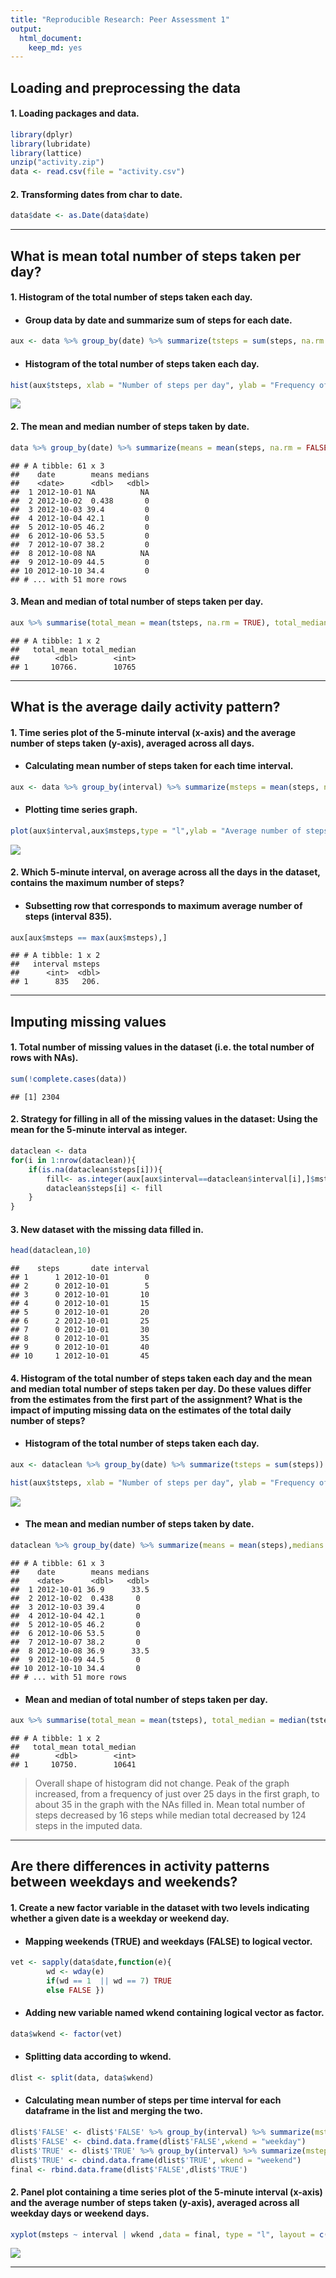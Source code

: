 ```yaml
---
title: "Reproducible Research: Peer Assessment 1"
output: 
  html_document: 
    keep_md: yes
---
```



## Loading and preprocessing the data

#### 1. Loading packages and data.


```r
library(dplyr)
library(lubridate)
library(lattice)
unzip("activity.zip")
data <- read.csv(file = "activity.csv")
```

#### 2. Transforming dates from char to date.


```r
data$date <- as.Date(data$date)
```
----

## What is mean total number of steps taken per day?

#### 1. Histogram of the total number of steps taken each day.

* #### Group data by date and summarize sum of steps for each date.


```r
aux <- data %>% group_by(date) %>% summarize(tsteps = sum(steps, na.rm = FALSE))
```

* #### Histogram of the total number of steps taken each day.


```r
hist(aux$tsteps, xlab = "Number of steps per day", ylab = "Frequency of days", main = "")
```

<img src="PA1_template_files/figure-html/unnamed-chunk-5-1.png" style="display: block; margin: auto;" />

#### 2. The mean and median number of steps taken by date.


```r
data %>% group_by(date) %>% summarize(means = mean(steps, na.rm = FALSE),medians = median(steps,  na.rm = FALSE))
```

```
## # A tibble: 61 x 3
##    date        means medians
##    <date>      <dbl>   <dbl>
##  1 2012-10-01 NA          NA
##  2 2012-10-02  0.438       0
##  3 2012-10-03 39.4         0
##  4 2012-10-04 42.1         0
##  5 2012-10-05 46.2         0
##  6 2012-10-06 53.5         0
##  7 2012-10-07 38.2         0
##  8 2012-10-08 NA          NA
##  9 2012-10-09 44.5         0
## 10 2012-10-10 34.4         0
## # ... with 51 more rows
```

#### 3. Mean and median of total number of steps taken per day.


```r
aux %>% summarise(total_mean = mean(tsteps, na.rm = TRUE), total_median = median(tsteps,na.rm = TRUE))
```

```
## # A tibble: 1 x 2
##   total_mean total_median
##        <dbl>        <int>
## 1     10766.        10765
```
----

## What is the average daily activity pattern?

#### 1. Time series plot of the 5-minute interval (x-axis) and the average number of steps taken (y-axis), averaged across all days.

* #### Calculating mean number of steps taken for each time interval.


```r
aux <- data %>% group_by(interval) %>% summarize(msteps = mean(steps, na.rm = TRUE))
```

* #### Plotting time series graph.


```r
plot(aux$interval,aux$msteps,type = "l",ylab = "Average number of steps", xlab = "5-minute intervals")
```

<img src="PA1_template_files/figure-html/unnamed-chunk-9-1.png" style="display: block; margin: auto;" />

#### 2. Which 5-minute interval, on average across all the days in the dataset, contains the maximum number of steps?

* #### Subsetting row that corresponds to maximum average number of steps (interval 835).


```r
aux[aux$msteps == max(aux$msteps),]
```

```
## # A tibble: 1 x 2
##   interval msteps
##      <int>  <dbl>
## 1      835   206.
```
----

## Imputing missing values

#### 1. Total number of missing values in the dataset (i.e. the total number of rows with NAs).


```r
sum(!complete.cases(data))
```

```
## [1] 2304
```

#### 2. Strategy for filling in all of the missing values in the dataset: Using the mean for the 5-minute interval as integer.


```r
dataclean <- data
for(i in 1:nrow(dataclean)){
    if(is.na(dataclean$steps[i])){
        fill<- as.integer(aux[aux$interval==dataclean$interval[i],]$msteps)
        dataclean$steps[i] <- fill
    }
}
```

#### 3. New dataset with the missing data filled in.


```r
head(dataclean,10)
```

```
##    steps       date interval
## 1      1 2012-10-01        0
## 2      0 2012-10-01        5
## 3      0 2012-10-01       10
## 4      0 2012-10-01       15
## 5      0 2012-10-01       20
## 6      2 2012-10-01       25
## 7      0 2012-10-01       30
## 8      0 2012-10-01       35
## 9      0 2012-10-01       40
## 10     1 2012-10-01       45
```

#### 4. Histogram of the total number of steps taken each day and the **mean** and **median** total number of steps taken per day. Do these values differ from the estimates from the first part of the assignment? What is the impact of imputing missing data on the estimates of the total daily number of steps?

* #### Histogram of the total number of steps taken each day.


```r
aux <- dataclean %>% group_by(date) %>% summarize(tsteps = sum(steps))
```


```r
hist(aux$tsteps, xlab = "Number of steps per day", ylab = "Frequency of days", main = "")
```

<img src="PA1_template_files/figure-html/unnamed-chunk-15-1.png" style="display: block; margin: auto;" />

* #### The mean and median number of steps taken by date.


```r
dataclean %>% group_by(date) %>% summarize(means = mean(steps),medians = median(steps))
```

```
## # A tibble: 61 x 3
##    date        means medians
##    <date>      <dbl>   <dbl>
##  1 2012-10-01 36.9      33.5
##  2 2012-10-02  0.438     0  
##  3 2012-10-03 39.4       0  
##  4 2012-10-04 42.1       0  
##  5 2012-10-05 46.2       0  
##  6 2012-10-06 53.5       0  
##  7 2012-10-07 38.2       0  
##  8 2012-10-08 36.9      33.5
##  9 2012-10-09 44.5       0  
## 10 2012-10-10 34.4       0  
## # ... with 51 more rows
```

* #### Mean and median of total number of steps taken per day.


```r
aux %>% summarise(total_mean = mean(tsteps), total_median = median(tsteps))
```

```
## # A tibble: 1 x 2
##   total_mean total_median
##        <dbl>        <int>
## 1     10750.        10641
```

> Overall shape of histogram did not change. Peak of the graph increased, from a frequency of just over 25 days in the first graph, to about 35 in the graph with the NAs filled in. Mean total number of steps decreased by 16 steps while median total decreased by 124 steps in the imputed data.   

----

## Are there differences in activity patterns between weekdays and weekends?

#### 1. Create a new factor variable in the dataset with two levels indicating whether a given date is a weekday or weekend day.

* #### Mapping weekends (TRUE) and weekdays (FALSE) to logical vector.


```r
vet <- sapply(data$date,function(e){
        wd <- wday(e)
        if(wd == 1  || wd == 7) TRUE
        else FALSE })
```

* #### Adding new variable named wkend containing logical vector as factor. 


```r
data$wkend <- factor(vet)
```

* #### Splitting data according to wkend.


```r
dlist <- split(data, data$wkend)
```

* #### Calculating mean number of steps per time interval for each dataframe in the list and merging the two.


```r
dlist$'FALSE' <- dlist$'FALSE' %>% group_by(interval) %>% summarize(msteps = mean(steps, na.rm = TRUE))
dlist$'FALSE' <- cbind.data.frame(dlist$'FALSE',wkend = "weekday")
dlist$'TRUE' <- dlist$'TRUE' %>% group_by(interval) %>% summarize(msteps = mean(steps, na.rm = TRUE))
dlist$'TRUE' <- cbind.data.frame(dlist$'TRUE', wkend = "weekend")
final <- rbind.data.frame(dlist$'FALSE',dlist$'TRUE')
```

#### 2. Panel plot containing a time series plot of the 5-minute interval (x-axis) and the average number of steps taken (y-axis), averaged across all weekday days or weekend days.


```r
xyplot(msteps ~ interval | wkend ,data = final, type = "l", layout = c(1,2), ylab = "Number of steps", xlab = "Interval")
```

<img src="PA1_template_files/figure-html/unnamed-chunk-22-1.png" style="display: block; margin: auto;" />

----

